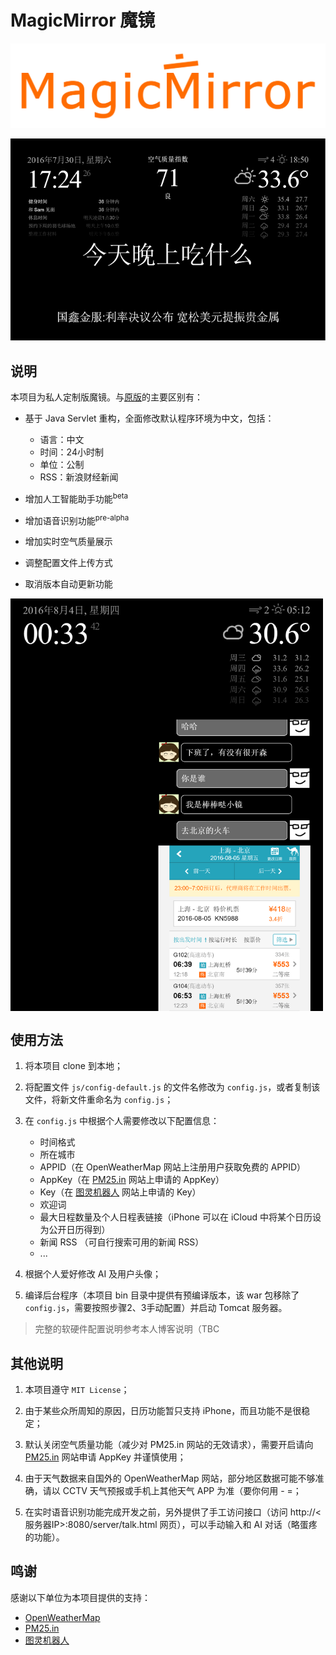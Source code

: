 MagicMirror 魔镜
===========

![logo](pics/logo_git_o.png)

![v0.2](pics/v0.2.png)


## 说明

本项目为私人定制版魔镜。与[原版](https://github.com/MichMich/MagicMirror)的主要区别有：

- 基于 Java Servlet 重构，全面修改默认程序环境为中文，包括：
	- 语言：中文
	- 时间：24小时制
	- 单位：公制
	- RSS：新浪财经新闻

- 增加人工智能助手功能<sup>beta</sup>

- 增加语音识别功能<sup>pre-alpha</sup>

- 增加实时空气质量展示

- 调整配置文件上传方式

- 取消版本自动更新功能

<img src="pics/v0.3.png" width = "500" height = "660" alt="pic3" align=center />

## 使用方法

1. 将本项目 clone 到本地；

2. 将配置文件 `js/config-default.js` 的文件名修改为 `config.js`，或者复制该文件，将新文件重命名为 `config.js`；

3. 在 `config.js` 中根据个人需要修改以下配置信息：
	- 时间格式
	- 所在城市
	- APPID（在 OpenWeatherMap 网站上注册用户获取免费的 APPID）
	- AppKey（在 [PM25.in](http://pm25.in/api_doc) 网站上申请的 AppKey）
	- Key（在 [图灵机器人](www.tuling123.com) 网站上申请的 Key）
	- 欢迎词
	- 最大日程数量及个人日程表链接（iPhone 可以在 iCloud 中将某个日历设为公开日历得到）
	- 新闻 RSS （可自行搜索可用的新闻 RSS）
	- ...

4. 根据个人爱好修改 AI 及用户头像；

5. 编译后台程序（本项目 bin 目录中提供有预编译版本，该 war 包移除了 `config.js`，需要按照步骤2、3手动配置）并启动 Tomcat 服务器。

>完整的软硬件配置说明参考本人博客说明（TBC

## 其他说明

1. 本项目遵守 `MIT License`；

2. 由于某些众所周知的原因，日历功能暂只支持 iPhone，而且功能不是很稳定；

3. 默认关闭空气质量功能（减少对 PM25.in 网站的无效请求），需要开启请向 [PM25.in](http://pm25.in/api_doc) 网站申请 AppKey 并谨慎使用；

4. 由于天气数据来自国外的 OpenWeatherMap 网站，部分地区数据可能不够准确，请以 CCTV 天气预报或手机上其他天气 APP 为准（要你何用 - =；

5. 在实时语音识别功能完成开发之前，另外提供了手工访问接口（访问 http://<服务器IP>:8080/server/talk.html 网页），可以手动输入和 AI 对话（略蛋疼的功能）。

## 鸣谢

感谢以下单位为本项目提供的支持：

- [OpenWeatherMap](http://openweathermap.org/)
- [PM25.in](http://pm25.in/api_doc)
- [图灵机器人](www.tuling123.com)

